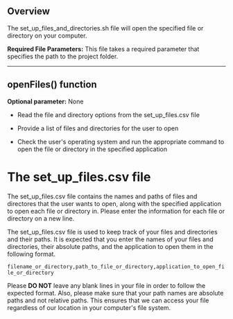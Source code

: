 ## Overview
The set_up_files_and_directories.sh file will open the specified file or directory on your computer.

**Required File Parameters:** This file takes a required parameter that specifies the path to the project folder.

***

## openFiles() function
**Optional parameter:** None

* Read the file and directory options from the set_up_files.csv file

* Provide a list of files and directories for the user to open

* Check the user's operating system and run the appropriate command to open the file or directory in the specified application

# The set_up_files.csv file
The set_up_files.csv file contains the names and paths of files and directores that the user wants to open, along with the specified application to open each file or directory in. Please enter the information for each file or directory on a new line.

The set_up_files.csv file is used to keep track of your files and directories and their paths. It is expected that you enter the names of your files and directories, their absolute paths, and the application to open them in the following format.

```filename_or_directory,path_to_file_or_directory,application_to_open_file_or_directory```

Please **DO NOT** leave any blank lines in your file in order to follow the expected format. Also, please make sure that your path names are absolute paths and not relative paths. This ensures that we can access your file regardless of our location in your computer's file system.